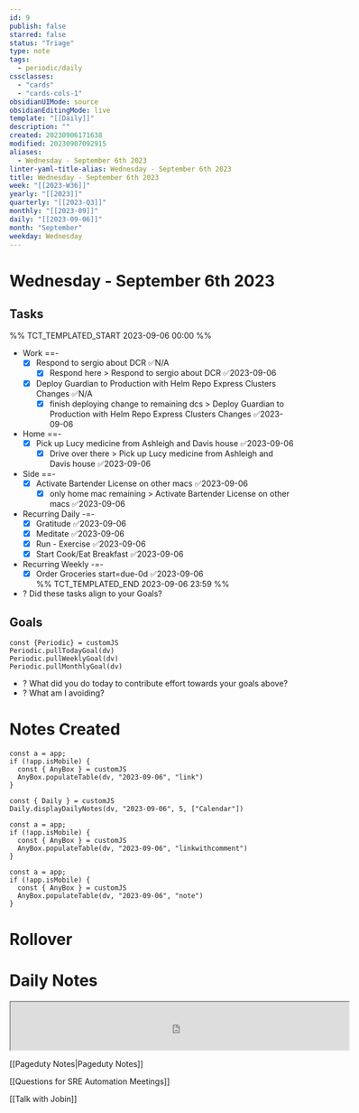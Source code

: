```yaml
---
id: 9
publish: false
starred: false
status: "Triage"
type: note
tags:
  - periodic/daily
cssclasses:
  - "cards"
  - "cards-cols-1"
obsidianUIMode: source
obsidianEditingMode: live
template: "[[Daily]]"
description: ""
created: 20230906171638
modified: 20230907092915
aliases:
  - Wednesday - September 6th 2023
linter-yaml-title-alias: Wednesday - September 6th 2023
title: Wednesday - September 6th 2023
week: "[[2023-W36]]"
yearly: "[[2023]]"
quarterly: "[[2023-Q3]]"
monthly: "[[2023-09]]"
daily: "[[2023-09-06]]"
month: "September"
weekday: Wednesday
---
```


# Wednesday - September 6th 2023

## Tasks

%% TCT_TEMPLATED_START 2023-09-06 00:00 %%
* Work ==-
    - [x] Respond to sergio about DCR ✅N/A
        - [x] Respond here > Respond to sergio about DCR ✅2023-09-06
    - [x] Deploy Guardian to Production with Helm Repo Express Clusters Changes ✅N/A
        - [x] finish deploying change to remaining dcs > Deploy Guardian to Production with Helm Repo Express Clusters Changes ✅2023-09-06
* Home ==-
    - [x] Pick up Lucy medicine from Ashleigh and Davis house ✅2023-09-06
        - [x] Drive over there > Pick up Lucy medicine from Ashleigh and Davis house ✅2023-09-06
* Side ==-
    - [x] Activate Bartender License on other macs ✅2023-09-06
        - [x] only home mac remaining > Activate Bartender License on other macs ✅2023-09-06
* Recurring Daily -=-
    - [x] Gratitude ✅2023-09-06
    - [x] Meditate ✅2023-09-06
    - [x] Run - Exercise ✅2023-09-06
    - [x] Start Cook/Eat Breakfast ✅2023-09-06
* Recurring Weekly -=-
    - [x] Order Groceries start=due-0d ✅2023-09-06  
%% TCT_TEMPLATED_END 2023-09-06 23:59 %%
* ? Did these tasks align to your Goals?

## Goals

```dataviewjs
const {Periodic} = customJS
Periodic.pullTodayGoal(dv)
Periodic.pullWeeklyGoal(dv)
Periodic.pullMonthlyGoal(dv)
```
* ? What did you do today to contribute effort towards your goals above?
* ? What am I avoiding?

# Notes Created

```dataviewjs
const a = app;
if (!app.isMobile) {
  const { AnyBox } = customJS
  AnyBox.populateTable(dv, "2023-09-06", "link")
}
```

```dataviewjs
const { Daily } = customJS
Daily.displayDailyNotes(dv, "2023-09-06", 5, ["Calendar"])
```

```dataviewjs
const a = app;
if (!app.isMobile) {
  const { AnyBox } = customJS
  AnyBox.populateTable(dv, "2023-09-06", "linkwithcomment")
}
```

```dataviewjs
const a = app;
if (!app.isMobile) {
  const { AnyBox } = customJS
  AnyBox.populateTable(dv, "2023-09-06", "note")
}
```

# Rollover


# Daily Notes
<center><iframe width="600" height="85" src="https://ashleyhindle.com/focusanchor/api/kaxvYE8hiuKxyHVs/embed"></iframe></center>



[[Pageduty Notes|Pageduty Notes]]

[[Questions for SRE Automation Meetings]]

[[Talk with Jobin]]

